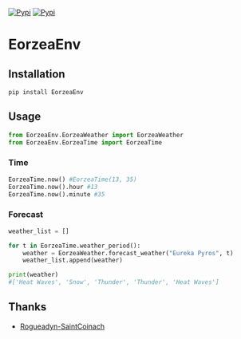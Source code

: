 
[![Pypi](https://img.shields.io/pypi/v/eorzeaenv.svg?style=flat-square)](https://pypi.org/project/EorzeaEnv/)
[![Pypi](https://img.shields.io/pypi/pyversions/eorzeaenv.svg?style=flat-square)](https://pypi.org/project/EorzeaEnv/)


# EorzeaEnv
## Installation
`pip install EorzeaEnv`

## Usage
```python
from EorzeaEnv.EorzeaWeather import EorzeaWeather
from EorzeaEnv.EorzeaTime import EorzeaTime
```
### Time
```python
EorzeaTime.now() #EorzeaTime(13, 35)
EorzeaTime.now().hour #13
EorzeaTime.now().minute #35
```

### Forecast
```python
weather_list = []

for t in EorzeaTime.weather_period():
    weather = EorzeaWeather.forecast_weather("Eureka Pyros", t)
    weather_list.append(weather)

print(weather)
#['Heat Waves', 'Snow', 'Thunder', 'Thunder', 'Heat Waves']
```
## Thanks
- [Rogueadyn-SaintCoinach](https://github.com/Rogueadyn/SaintCoinach)
